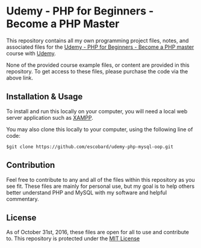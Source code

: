 # Udemy - PHP for Beginners - Become a PHP Master
This repository contains all my own programming project files, notes, and associated files for the [Udemy - PHP for Beginners - Become a PHP master](https://www.udemy.com/php-for-complete-beginners-includes-msql-object-oriented) course with [Udemy](https://www.udemy.com/). 

None of the provided course example files, or content are provided in this repository. To get access to these files, please purchase the code via the above link.
## Installation & Usage
To install and run this locally on your computer, you will need a local web server application such as [XAMPP](https://www.apachefriends.org/index.html).

You may also clone this locally to your computer, using the following line of code:
```
$git clone https://github.com/escobard/udemy-php-mysql-oop.git
```

## Contribution
Feel free to contribute to any and all of the files within this repository as you see fit. These files are mainly for personal use, but my goal is to help others better understand PHP and MySQL with my software and helpful commentary.
## License
As of October 31st, 2016, these files are open for all to use and contribute to. This repository is protected under the [MIT License](http://choosealicense.com/licenses/mit/)